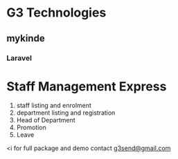 # G3 Technologies

## mykinde

### Laravel

# Staff Management Express
1. staff listing and enrolment
2. department listing and registration
3. Head of Department 
4. Promotion
5. Leave

<i for full package and demo contact g3send@gmail.com
